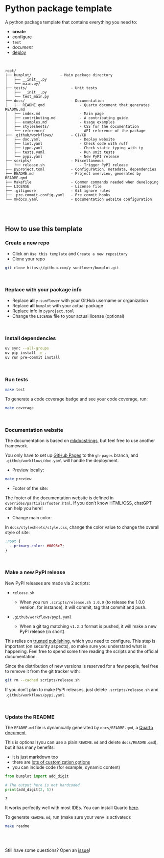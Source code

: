 # Python package template

<!-- Automatically generated, uses README.qmd to modify README.md -->

A python package template that contains everything you need to:

- **create**
- ~~configure~~
- `test`
- _document_
- <u>deploy</u>

<br>

    root/
    ├── bumplot/             - Main package directory
    │   ├── __init__.py
    │   └── main.py/
    ├── tests/                    - Unit tests
    │   ├── __init__.py
    │   └── test_main.py
    ├── docs/                     - Documentation
    │   ├── README.qmd                - Quarto document that generates README.md
    │   ├── index.md                  - Main page
    │   ├── contributing.md           - A contributing guide
    │   ├── examples.md               - Usage examples
    │   ├── stylesheets/              - CSS for the documentation
    │   └── reference/                - API reference of the package
    ├── .github/workflows/        - CI/CD
    │   ├── doc.yaml                  - Deploy website
    │   ├── lint.yaml                 - Check code with ruff
    │   ├── type.yaml                 - Check static typing with ty
    │   ├── tests.yaml                - Run unit tests
    │   └── pypi.yaml                 - New PyPI release
    ├── scripts/                  - Miscellaneous
    │   └── release.sh                - Trigger PyPI release
    ├── pyproject.toml            - Configuration, metadata, dependencies
    ├── README.md                 - Project overview, generated by README.qmd
    ├── Makefile                  - Common commands needed when developing
    ├── LICENSE                   - License file
    ├── .gitignore                - Git ignore rules
    ├── .pre-commit-config.yaml   - Pre commit hooks
    └── mkdocs.yaml               - Documentation website configuration

<br><br>

## How to use this template

### Create a new repo

- Click on `Use this template` and `Create a new repository`
- Clone your repo

```bash
git clone https://github.com/y-sunflower/bumplot.git
```

<br>

### Replace with your package info

- Replace **all** `y-sunflower` with your GitHub username or organization
- Replace **all** `bumplot` with your actual package
- Replace info in `pyproject.toml`
- Change the `LICENSE` file to your actual license (optional)

<br>

### Install dependencies

```bash
uv sync --all-groups
uv pip install -e .
uv run pre-commit install
```

<br>

### Run tests

```bash
make test
```

To generate a code coverage badge and see your code coverage, run:

```bash
make coverage
```

<br>

### Documentation website

The documentation is based on
[mkdocstrings](https://mkdocstrings.github.io/), but feel free to use
another framework.

You only have to set up [GitHub Pages](https://pages.github.com/) to the
`gh-pages` branch, and `.github/workflows/doc.yaml` will handle the
deployment.

- Preview locally:

```bash
make preview
```

- Footer of the site:

The footer of the documentation website is defined in
`overrides/partials/footer.html`. If you don’t know HTML/CSS, chatGPT
can help you here!

- Change main color:

In `docs/stylesheets/style.css`, change the color value to change the
overall style of site:

```css
:root {
  --primary-color: #0096c7;
}
```

<br>

### Make a new PyPI release

New PyPI releases are made via 2 scripts:

- `release.sh`

  - When you run `.scripts/release.sh 1.0.0` (to release the 1.0.0
    version, for instance), it will commit, tag that commit and push.

- `.github/workflows/pypi.yaml`

  - When a git tag matching `v1.2.3` format is pushed, it will make a
    new PyPI release (in short).

This relies on [trusted
publishing](https://docs.pypi.org/trusted-publishers/), which you need
to configure. This step is important (on security aspects), so make sure
you understand what is happening. Feel free to spend some time reading
the scripts and the official documentation.

Since the distribution of new versions is reserved for a few people,
feel free to remove it from the git tracker with:

```bash
git rm --cached scripts/release.sh
```

If you don’t plan to make PyPI releases, just delete
`.scripts/release.sh` and `.github/workflows/pypi.yaml`.

<br>

### Update the README

The `README.md` file is dynamically generated by `docs/README.qmd`, a
[Quarto document](https://quarto.org/).

This is optional (you can use a plain `README.md` and delete
`docs/README.qmd`), but it has many benefits:

- it is just markdown too
- there are [lots of customization
  options](https://quarto.org/docs/authoring/markdown-basics.html)
- you can include code (for example, dynamic content)

```python
from bumplot import add_digit

# The output here is not hardcoded
print(add_digit(2, 5))
```

    7

It works perfectly well with most IDEs. You can install Quarto
[here](https://quarto.org/docs/get-started/).

To generate `README.md`, run (make sure your venv is activated):

```bash
make readme
```

<br> <br>

Still have some questions? Open an
[issue](https://github.com/y-sunflower/python-package-template/issues)!
